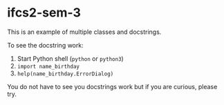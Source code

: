 # ifcs2-sem-3

This is an example of multiple classes and docstrings.

To see the docstring work:

1. Start Python shell (`python` or `python3`)
1. `import name_birthday`
1. `help(name_birthday.ErrorDialog)`

You do not have to see you docstrings work but if you are curious, please try.
